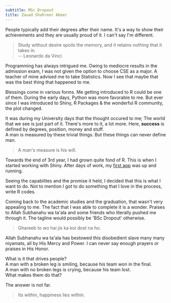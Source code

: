 ```yaml
---
subtitle: MSc Dropout
title: Zauad Shahreer Abeer
---
```


People typically add their degrees after their name. It's a way to show
their achievements and they are usually proud of it. I can't say I'm different.

> Study without desire spoils the memory, and it retains nothing that it takes in.  
-- Leonardo da Vinci

Programming has always intrigued me. Owing to mediocre results in the admission exam,
I was not given the option to choose CSE as a major.
A teacher of mine advised me to take Statistics.
Now I see that maybe that was the best thing that happened to me.  

Blessings come in various forms. Me getting introduced to R could be one
of them. During the early days, Python was more
favorable to me. But ever since I was introduced to Shiny, R Packages & the wonderful
R community, the plot changed.  

It was during my University days that the thought occured to me; The world that
we see is just part of it. There's more to it, a lot more. Here,
**success** is defined by degrees, position, money and stuff.  
A man is measured by these trivial things. But these things can never define man.  

> A man's measure is his will.  

Towards the end of 3rd year, I had grown quite fond of R. This is when I started working
with Shiny. After days of work, my <a href = " https://shahreyar-abeer.shinyapps.io/shiny/"
class = "a-body" target = "_blank">first app</a> was up and running.  

Seeing the capabilites and the promise it held, I decided that this is what I want to do.
Not to mention I got to do something that I love in the process, write R codes.  

Coming back to the academic studies and the graduation, that wasn't very appealing to me.
The fact that I was able to complete it is a wonder. Praises to Allah Subhanahu
wa ta'ala and some friends who literally pushed me through it.
The tagline would possibly be 'BSc Dropout' otherwise.

> Ghareeb to wo hai jis ka koi dost na ho.

Allah Subhanahu wa ta'ala has bestowed this disobedient slave many many niyamats,
all by His Mercy and Power. I can never say enough prayers or praises in His Honor.  

What is it that drives people?  
A man with a broken leg is smiling, because his team won in the final.  
A man with no broken legs is crying, because his team lost.  
What makes them do that?  

The answer is not far.  
> Its within, happiness lies within.

